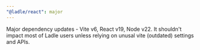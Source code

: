 ```yaml
---
"@ladle/react": major
---
```


Major dependency updates - Vite v6, React v19, Node v22. It shouldn't impact most of Ladle users unless relying on unusal vite (outdated) settings and APIs.
